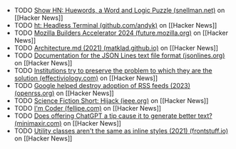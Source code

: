 - TODO [Show HN: Huewords, a Word and Logic Puzzle (snellman.net)](https://news.ycombinator.com/item?id=40571463) on [[Hacker News]]
- TODO [ht: Headless Terminal (github.com/andyk)](https://news.ycombinator.com/item?id=40552257) on [[Hacker News]]
- TODO [Mozilla Builders Accelerator 2024 (future.mozilla.org)](https://news.ycombinator.com/item?id=40577216) on [[Hacker News]]
- TODO [Architecture.md (2021) (matklad.github.io)](https://news.ycombinator.com/item?id=39494925) on [[Hacker News]]
- TODO [Documentation for the JSON Lines text file format (jsonlines.org)](https://news.ycombinator.com/item?id=39498129) on [[Hacker News]]
- TODO [Institutions try to preserve the problem to which they are the solution (effectiviology.com)](https://news.ycombinator.com/item?id=39491863) on [[Hacker News]]
- TODO [Google helped destroy adoption of RSS feeds (2023) (openrss.org)](https://news.ycombinator.com/item?id=39493770) on [[Hacker News]]
- TODO [Science Fiction Short: Hijack (ieee.org)](https://news.ycombinator.com/item?id=39495837) on [[Hacker News]]
- TODO [I'm Coder (fellipe.com)](https://news.ycombinator.com/item?id=39497541) on [[Hacker News]]
- TODO [Does offering ChatGPT a tip cause it to generate better text? (minimaxir.com)](https://news.ycombinator.com/item?id=39495476) on [[Hacker News]]
- TODO [Utility classes aren't the same as inline styles (2021) (frontstuff.io)](https://news.ycombinator.com/item?id=39496590) on [[Hacker News]]